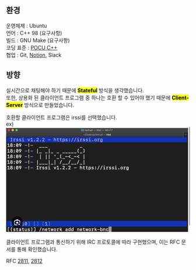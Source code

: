 

## 환경  

운영체제 : Ubuntu  
언어 : C++ 98 (요구사항)  
빌드 : GNU Make (요구사항)  
코딩 표준 : [POCU C++](https://docs.popekim.com/ko/coding-standards/pocu-cpp)  
협업 : Git, [Notion](https://www.notion.so/irc-1b50d57d3189805a9b1cea776d5c964d), Slack  


## 방향  

실시간으로 채팅해야 하기 때문에 <mark>**Stateful**</mark> 방식을 생각했습니다.  
또한, 상용화 된 클라이언트 프로그램 중 하나는 호환 할 수 있어야 했기 때문에 <mark>**Client-Server**</mark> 방식으로 만들었습니다.  

호환할 클라이언트 프로그램은 irssi를 선택했습니다.  
ex)
![alt text](Images/image.png)

클라이언트 프로그램과 통신하기 위해 IRC 프로토콜에 따라 구현했으며, 이는 RFC 문서를 통해 확인했습니다.  

RFC [2811](https://datatracker.ietf.org/doc/html/rfc2811), [2812](https://datatracker.ietf.org/doc/html/rfc2812)  